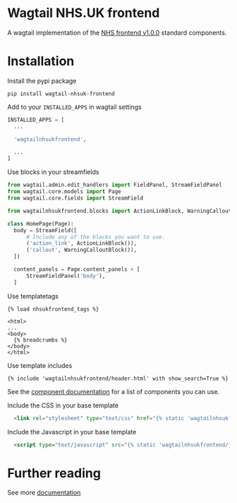 # Wagtail NHS.UK frontend

A wagtail implementation of the [NHS frontend v1.0.0](https://github.com/nhsuk/nhsuk-frontend) standard components.

# Installation

Install the pypi package
```
pip install wagtail-nhsuk-frontend
```

Add to your `INSTALLED_APPS` in wagtail settings
```python
INSTALLED_APPS = [
  ...

  'wagtailnhsukfrontend',

  ...
]
```

Use blocks in your streamfields
```python
from wagtail.admin.edit_handlers import FieldPanel, StreamFieldPanel
from wagtail.core.models import Page
from wagtail.core.fields import StreamField

from wagtailnhsukfrontend.blocks import ActionLinkBlock, WarningCalloutBlock

class HomePage(Page):
  body = StreamField([
      # Include any of the blocks you want to use.
      ('action_link', ActionLinkBlock()),
      ('callout', WarningCalloutBlock()),
  ])

  content_panels = Page.content_panels + [
      StreamFieldPanel('body'),
  ]
```

Use templatetags
```django
{% load nhsukfrontend_tags %}

<html>
...
<body>
  {% breadcrumbs %}
</body>
</html>
```

Use template includes
```django
{% include 'wagtailnhsukfrontend/header.html' with show_search=True %}
```

See the [component documentation](./docs/components/) for a list of components you can use.

Include the CSS in your base template
```html
  <link rel="stylesheet" type="text/css" href="{% static 'wagtailnhsukfrontend/css/wagtail-nhsuk-frontend.min.css' %}">
```

Include the Javascript in your base template
```html
  <script type="text/javascript" src="{% static 'wagtailnhsukfrontend/js/nhsuk-2.1.0.min.js' %}" defer></script>
```

# Further reading

See more [documentation](./docs/)
